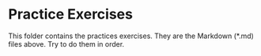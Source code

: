 # Practice Exercises

This folder contains the practices exercises. They are the Markdown (*.md) files above. Try to do them in order.
